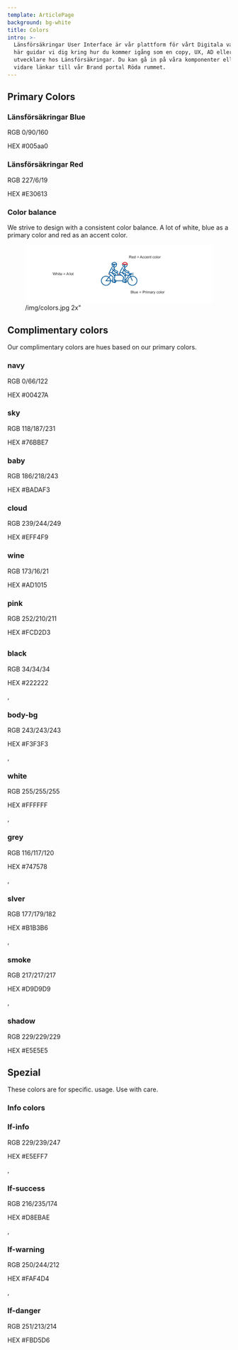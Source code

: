 ```yaml
---
template: ArticlePage
background: bg-white
title: Colors
intro: >-
  Länsförsäkringar User Interface är vår plattform för vårt Digitala varumärke.
  här guidar vi dig kring hur du kommer igång som en copy, UX, AD eller frontend
  utvecklare hos Länsförsäkringar. Du kan gå in på våra komponenter eller hittar
  vidare länkar till vår Brand portal Röda rummet.
---
```

## Primary Colors

<div class="Colors"><article class="Colors__item Colors__item--primary" style="border-color:#005aa0"><div class="Colors__background" style="background-color:#005aa0"></div><h3 class="Colors__title">Länsförsäkringar Blue</h3><p class="Colors__text"><span>RGB</span> 0/90/160</p><p class="Colors__text"><span>HEX</span> #005aa0</p></article><article class="Colors__item Colors__item--primary" style="border-color:#E30613"><div class="Colors__background" style="background-color:#E30613"></div><h3 class="Colors__title">Länsförsäkringar Red</h3><p class="Colors__text"><span>RGB</span> 227/6/19</p><p class="Colors__text"><span>HEX</span> #E30613</p></article></div>

### Color balance

We strive to design with a consistent color balance. A lot of white, blue as a primary color and red as an accent color.

<figure class="Image Image__border"><img src="/img/colors.jpg" srcset="/img/colors.jpg 2x" alt=""><figcaption><div class="Image__caption">/img/colors.jpg 2x"</div></figcaption></figure>

## Complimentary colors

Our complimentary colors are hues based on our primary colors.

<div class="Colors"><article class="Colors__item Colors__item--complimentary" style="border-color:#00427A"><div class="Colors__background" style="background-color:#00427A"></div><h3 class="Colors__title">navy</h3><p class="Colors__text"><span>RGB</span> 0/66/122</p><p class="Colors__text"><span>HEX</span> #00427A</p></article><article class="Colors__item Colors__item--complimentary" style="border-color:#76BBE7"><div class="Colors__background" style="background-color:#76BBE7"></div><h3 class="Colors__title">sky</h3><p class="Colors__text"><span>RGB</span> 118/187/231</p><p class="Colors__text"><span>HEX</span> #76BBE7</p></article><article class="Colors__item Colors__item--complimentary" style="border-color:#BADAF3"><div class="Colors__background" style="background-color:#BADAF3"></div><h3 class="Colors__title">baby</h3><p class="Colors__text"><span>RGB</span> 186/218/243</p><p class="Colors__text"><span>HEX</span> #BADAF3</p></article><article class="Colors__item Colors__item--complimentary" style="border-color:#EFF4F9"><div class="Colors__background" style="background-color:#EFF4F9"></div><h3 class="Colors__title">cloud</h3><p class="Colors__text"><span>RGB</span> 239/244/249</p><p class="Colors__text"><span>HEX</span> #EFF4F9</p></article><article class="Colors__item Colors__item--complimentary" style="border-color:#AD1015"><div class="Colors__background" style="background-color:#AD1015"></div><h3 class="Colors__title">wine</h3><p class="Colors__text"><span>RGB</span> 173/16/21</p><p class="Colors__text"><span>HEX</span> #AD1015</p></article><article class="Colors__item Colors__item--complimentary" style="border-color:#FCD2D3"><div class="Colors__background" style="background-color:#FCD2D3"></div><h3 class="Colors__title">pink</h3><p class="Colors__text"><span>RGB</span> 252/210/211</p><p class="Colors__text"><span>HEX</span> #FCD2D3</p></article></div>

## 

<div class="Colors"><article class="Colors__item Colors__item--complimentary" style="border-color:#222222"><div class="Colors__background" style="background-color:#222222"></div><h3 class="Colors__title">black</h3><p class="Colors__text"><span>RGB</span> 34/34/34</p><p class="Colors__text"><span>HEX</span> #222222</p></article>,<article class="Colors__item Colors__item--complimentary" style="border-color:#F3F3F3"><div class="Colors__background" style="background-color:#F3F3F3"></div><h3 class="Colors__title">body-bg</h3><p class="Colors__text"><span>RGB</span> 243/243/243</p><p class="Colors__text"><span>HEX</span> #F3F3F3</p></article>,<article class="Colors__item Colors__item--complimentary" style="border-color:#FFFFFF"><div class="Colors__background" style="background-color:#FFFFFF"></div><h3 class="Colors__title">white</h3><p class="Colors__text"><span>RGB</span> 255/255/255</p><p class="Colors__text"><span>HEX</span> #FFFFFF</p></article>,<article class="Colors__item Colors__item--complimentary" style="border-color:#747578"><div class="Colors__background" style="background-color:#747578"></div><h3 class="Colors__title">grey</h3><p class="Colors__text"><span>RGB</span> 116/117/120</p><p class="Colors__text"><span>HEX</span> #747578</p></article>,<article class="Colors__item Colors__item--complimentary" style="border-color:#B1B3B6"><div class="Colors__background" style="background-color:#B1B3B6"></div><h3 class="Colors__title">slver</h3><p class="Colors__text"><span>RGB</span> 177/179/182</p><p class="Colors__text"><span>HEX</span> #B1B3B6</p></article>,<article class="Colors__item Colors__item--complimentary" style="border-color:#D9D9D9"><div class="Colors__background" style="background-color:#D9D9D9"></div><h3 class="Colors__title">smoke</h3><p class="Colors__text"><span>RGB</span> 217/217/217</p><p class="Colors__text"><span>HEX</span> #D9D9D9</p></article>,<article class="Colors__item none" style="border-color:#E5E5E5 "><div class="Colors__background" style="background-color:#E5E5E5 "></div><h3 class="Colors__title">shadow</h3><p class="Colors__text"><span>RGB</span> 229/229/229</p><p class="Colors__text"><span>HEX</span> #E5E5E5 </p></article></div>

## Spezial

These colors are for specific. usage. Use with care.

### Info colors

<div class="Colors"><article class="Colors__item Colors__item--special" style="border-color:#E5EFF7"><div class="Colors__background" style="background-color:#E5EFF7"></div><h3 class="Colors__title">lf-info</h3><p class="Colors__text"><span>RGB</span> 229/239/247</p><p class="Colors__text"><span>HEX</span> #E5EFF7</p></article>,<article class="Colors__item Colors__item--special" style="border-color:#D8EBAE"><div class="Colors__background" style="background-color:#D8EBAE"></div><h3 class="Colors__title">lf-success</h3><p class="Colors__text"><span>RGB</span> 216/235/174</p><p class="Colors__text"><span>HEX</span> #D8EBAE</p></article>,<article class="Colors__item Colors__item--special" style="border-color:#FAF4D4"><div class="Colors__background" style="background-color:#FAF4D4"></div><h3 class="Colors__title">lf-warning</h3><p class="Colors__text"><span>RGB</span> 250/244/212</p><p class="Colors__text"><span>HEX</span> #FAF4D4</p></article>,<article class="Colors__item Colors__item--special" style="border-color:#FBD5D6"><div class="Colors__background" style="background-color:#FBD5D6"></div><h3 class="Colors__title">lf-danger</h3><p class="Colors__text"><span>RGB</span> 251/213/214</p><p class="Colors__text"><span>HEX</span> #FBD5D6</p></article></div>
